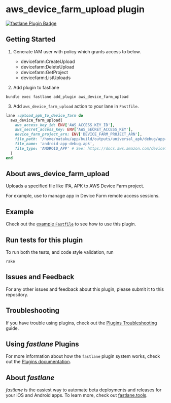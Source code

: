 # aws_device_farm_upload plugin

[![fastlane Plugin Badge](https://rawcdn.githack.com/fastlane/fastlane/master/fastlane/assets/plugin-badge.svg)](https://rubygems.org/gems/fastlane-plugin-aws_device_farm_upload)

## Getting Started

1. Generate IAM user with policy which grants access to below.

    - devicefarm:CreateUpload
    - devicefarm:DeleteUpload
    - devicefarm:GetProject
    - devicefarm:ListUploads

2. Add plugin to fastlane

```shell
bundle exec fastlane add_plugin aws_device_farm_upload
```

3. Add `aws_device_farm_upload` action to your lane in `Fastfile`.

```ruby
lane :upload_apk_to_device_farm do
  aws_device_farm_upload(
    aws_access_key_id: ENV['AWS_ACCESS_KEY_ID'],
    aws_secret_access_key: ENV['AWS_SECRET_ACCESS_KEY'],
    device_farm_project_arn: ENV['DEVICE_FARM_PROJECT_ARN'],
    file_path: '/home/mataku/app/build/outputs/universal_apk/debug/app-debug-universal.apk',
    file_name: 'android-app-debug.apk',
    file_type: 'ANDROID_APP' # See: https://docs.aws.amazon.com/devicefarm/latest/APIReference/API_CreateUpload.html#API_CreateUpload_RequestSyntax
  )
end
```

## About aws_device_farm_upload

Uploads a specified file like IPA, APK to AWS Device Farm project.

For example, use to manage app in Device Farm remote access sessions.

## Example

Check out the [example `Fastfile`](fastlane/Fastfile) to see how to use this plugin.

## Run tests for this plugin

To run both the tests, and code style validation, run

```
rake
```

## Issues and Feedback

For any other issues and feedback about this plugin, please submit it to this repository.

## Troubleshooting

If you have trouble using plugins, check out the [Plugins Troubleshooting](https://docs.fastlane.tools/plugins/plugins-troubleshooting/) guide.

## Using _fastlane_ Plugins

For more information about how the `fastlane` plugin system works, check out the [Plugins documentation](https://docs.fastlane.tools/plugins/create-plugin/).

## About _fastlane_

_fastlane_ is the easiest way to automate beta deployments and releases for your iOS and Android apps. To learn more, check out [fastlane.tools](https://fastlane.tools).
